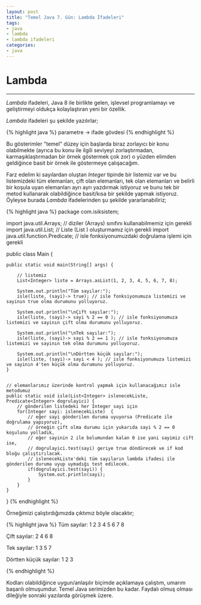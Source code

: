 ```yaml
---
layout: post
title: "Temel Java 7. Gün: Lambda İfadeleri"
tags:
- java
- lambda
- lambda ifadeleri
categories:
- java
---
```



# Lambda
---------

*Lambda* ifadeleri, Java 8 ile birlikte gelen, işlevsel programlamayı ve geliştirmeyi oldukça kolaylaştıran yeni bir özellik.  

*Lambda* ifadeleri şu şekilde yazılırlar;  

{% highlight java %}
parametre -> ifade gövdesi
{% endhighlight %}

Bu gösterimler "temel" düzey için başlarda biraz zorlayıcı bir konu olabilmekte (ayrıca bu konu ile ilgili seviyeyi zorlaştırmadan, karmaşıklaştırmadan bir örnek göstermek çok zor) o yüzden elimden geldiğince basit bir örnek ile göstermeye çalışacağım.  

Farz edelim ki sayılardan oluştan *Integer* tipinde bir listemiz var ve bu listemizdeki tüm elemanları, çift olan elemanları, tek olan elemanları ve belirli bir koşula uyan elemanları ayrı ayrı yazdırmak istiyoruz ve bunu tek bir metod kullanarak olabildiğince basit/kısa bir şekilde yapmak istiyoruz. Öyleyse burada *Lambda* ifadelerinden şu şekilde yararlanabiliriz;  

{% highlight java %}
package com.isiksistem;


import java.util.Arrays; // diziler (Arrays) sınıfını kullanabilmemiz için gerekli
import java.util.List; // Liste (List <T>) oluşturmamız için gerekli
import java.util.function.Predicate; // isle fonksiyonumuzdaki doğrulama işlemi için gerekli

public class Main {

    public static void main(String[] args) {

        // listemiz
        List<Integer> liste = Arrays.asList(1, 2, 3, 4, 5, 6, 7, 8);

        System.out.println("Tüm sayılar:");
        isle(liste, (sayi)-> true); // isle fonksiyonumuza listemizi ve sayinın true olma durumunu yolluyoruz.

        System.out.println("\nÇift sayılar:");
        isle(liste, (sayi)-> sayi % 2 == 0 ); // isle fonksiyonumuza listemizi ve sayinın çift olma durumunu yolluyoruz.

        System.out.println("\nTek sayılar:");
        isle(liste, (sayi)-> sayi % 2 == 1 ); // isle fonksiyonumuza listemizi ve sayinın tek olma durumunu yolluyoruz.

        System.out.println("\nDörtten küçük sayılar:");
        isle(liste, (sayi)-> sayi < 4 ); // isle fonksiyonumuza listemizi ve sayinın 4'ten küçük olma durumunu yolluyoruz.
    }


    // elemanlarımız üzerinde kontrol yapmak için kullanacağımız isle metodumuz
    public static void isle(List<Integer> islenecekListe, Predicate<Integer> dogrulayici) {
        // gönderilen listedeki her Integer sayi için
        for(Integer sayi: islenecekListe)  {
            // eğer sayi gönderilen duruma uyuyorsa (Predicate ile doğrulama yapıyoruz),
            // örneğin çift olma durumu için yukarıda sayi % 2 == 0 koşulunu yolladık,
            // eğer sayinin 2 ile bolumundan kalan 0 ise yani sayimiz cift ise,
            // dogrulayici.test(sayi) geriye true döndürecek ve if kod bloğu çalıştırılacak.
            // islenecekListe'deki tüm sayıların lambda ifadesi ile gönderilen duruma uyup uymadığı test edilecek.
            if(dogrulayici.test(sayi)) {
                System.out.println(sayi);
            }
        }
    }
}
{% endhighlight %}

Örneğimizi çalıştırdığımızda çıktımız böyle olacaktır;  

{% highlight java %}
Tüm sayılar:
1
2
3
4
5
6
7
8

Çift sayılar:
2
4
6
8

Tek sayılar:
1
3
5
7

Dörtten küçük sayılar:
1
2
3

{% endhighlight %}

Kodları olabildiğince uygun/anlaşılır biçimde açıklamaya çalıştım, umarım başarılı olmuşumdur. Temel Java serimizden bu kadar. Faydalı olmuş olması dileğiyle sonraki yazılarda görüşmek üzere.
